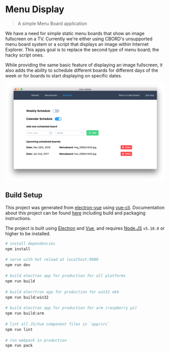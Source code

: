 # Menu Display

> A simple Menu Board application

We have a need for simple static menu boards that show an image fullscreen on a TV. Currently we're either using CBORD's unsupported menu board system or a script that displays an image within Internet Explorer. This apps goal is to replace the second type of menu board; the hacky script ones.

While providing the same basic feature of displaying an image fullscreen, it also adds the ability to schedule different boards for different days of the week or for boards to start displaying on specific dates.

![schedule display](./screenshots/menudisplay-schedule.png)

## Build Setup

This project was generated from [electron-vue](https://github.com/SimulatedGREG/electron-vue) using [vue-cli](https://github.com/vuejs/vue-cli). Documentation about this project can be found [here](https://simulatedgreg.gitbooks.io/electron-vue/content/index.html) including build and packaging instructions.

The project is built using [Electron](http://electron.atom.io/) and [Vue](https://vuejs.org/), and requires [Node.JS](https://nodejs.org/en/) `v5.10.0` or higher to be installed.



``` bash
# install dependencies
npm install

# serve with hot reload at localhost:9080
npm run dev

# build electron app for production for all platforms
npm run build

# build elecrtron app for production for win32 x64
npm run build:win32

# build electron app for production for arm (raspberry pi)
npm run build:arm

# lint all JS/Vue component files in `app/src`
npm run lint

# run webpack in production
npm run pack
```
